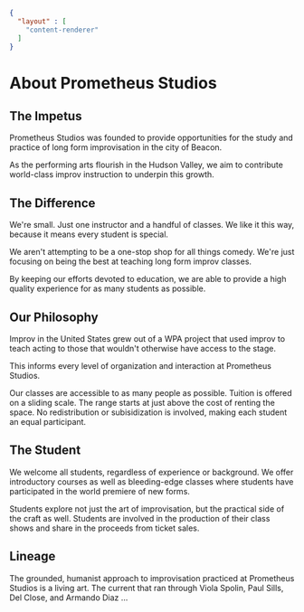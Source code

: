 ```json
{
  "layout" : [
    "content-renderer"
  ]
}
```
# About Prometheus Studios

## The Impetus

Prometheus Studios was founded to provide opportunities for the study and practice of long form improvisation in the city of Beacon.

As the performing arts flourish in the Hudson Valley, we aim to contribute world-class improv instruction to underpin this growth.

## The Difference

We're small. Just one instructor and a handful of classes. We like it this way, because it means every student is special.

We aren't attempting to be a one-stop shop for all things comedy. We're just focusing on being the best at teaching long form improv classes.

By keeping our efforts devoted to education, we are able to provide a high quality experience for as many students as possible.

## Our Philosophy

Improv in the United States grew out of a WPA project that used improv to teach acting to those that wouldn't otherwise have access to the stage.

This informs every level of organization and interaction at Prometheus Studios.

Our classes are accessible to as many people as possible. Tuition is offered on a sliding scale. The range starts at just above the cost of renting the space. No redistribution or subisidization is involved, making each student an equal participant.

## The Student

We welcome all students, regardless of experience or background. We offer introductory courses as well as bleeding-edge classes where students have participated in the world premiere of new forms.

Students explore not just the art of improvisation, but the practical side of the craft as well. Students are involved in the production of their class shows and share in the proceeds from ticket sales.


## Lineage

The grounded, humanist approach to improvisation practiced at Prometheus Studios is a living art.
The current that ran through Viola Spolin, Paul Sills, Del Close, and Armando Diaz ...